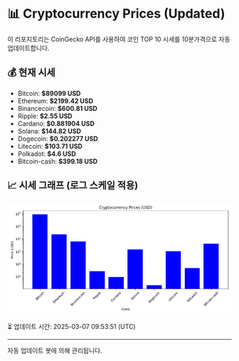 
# 📊 Cryptocurrency Prices (Updated)

이 리포지토리는 CoinGecko API를 사용하여 코인 TOP 10 시세를 10분가격으로 자동 업데이트합니다.

## 💰 현재 시세
- Bitcoin: **$89099 USD**
- Ethereum: **$2199.42 USD**
- Binancecoin: **$600.81 USD**
- Ripple: **$2.55 USD**
- Cardano: **$0.881904 USD**
- Solana: **$144.82 USD**
- Dogecoin: **$0.202277 USD**
- Litecoin: **$103.71 USD**
- Polkadot: **$4.6 USD**
- Bitcoin-cash: **$399.18 USD**

## 📈 시세 그래프 (로그 스케일 적용)
![Crypto Prices](crypto_prices.png)

⏳ 업데이트 시간: 2025-03-07 09:53:51 (UTC)

---
자동 업데이트 봇에 의해 관리됩니다.
